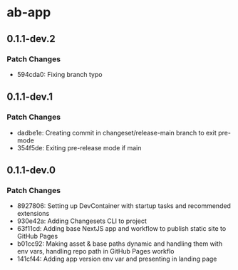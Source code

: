 # ab-app

## 0.1.1-dev.2

### Patch Changes

- 594cda0: Fixing branch typo


## 0.1.1-dev.1

### Patch Changes

- dadbe1e: Creating commit in changeset/release-main branch to exit pre-mode
- 354f5de: Exiting pre-release mode if main

## 0.1.1-dev.0

### Patch Changes

- 8927806: Setting up DevContainer with startup tasks and recommended extensions
- 930e42a: Adding Changesets CLI to project
- 63f11cd: Adding base NextJS app and workflow to publish static site to GitHub Pages
- b01cc92: Making asset & base paths dynamic and handling them with env vars, handling repo path in GitHub Pages workflo
- 141cf44: Adding app version env var and presenting in landing page
